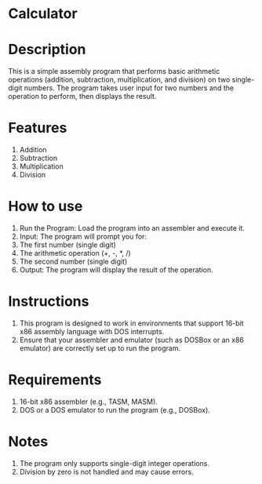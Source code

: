 # Calculator

# Description
This is a simple assembly program that performs basic arithmetic operations (addition, subtraction, multiplication, and division) on two single-digit numbers. The program takes user input for two numbers and the operation to perform, then displays the result.

# Features
1. Addition
2. Subtraction
3. Multiplication
4. Division

# How to use 
1. Run the Program: Load the program into an assembler and execute it.
2. Input: The program will prompt you for:
3. The first number (single digit)
4. The arithmetic operation (+, -, *, /)
5. The second number (single digit)
6. Output: The program will display the result of the operation.

# Instructions
1. This program is designed to work in environments that support 16-bit x86 assembly language with DOS interrupts.
2. Ensure that your assembler and emulator (such as DOSBox or an x86 emulator) are correctly set up to run the program.

# Requirements
1. 16-bit x86 assembler (e.g., TASM, MASM).
2. DOS or a DOS emulator to run the program (e.g., DOSBox).

# Notes
1. The program only supports single-digit integer operations.
2. Division by zero is not handled and may cause errors.